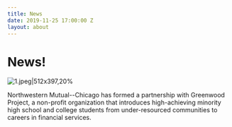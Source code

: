 ```yaml
---
title: News
date: 2019-11-25 17:00:00 Z
layout: about
---
```


# News!

![1.jpeg|512x397,20%](/uploads/1.jpeg)

Northwestern Mutual--Chicago has formed a partnership with Greenwood Project, a non-profit organization that introduces high-achieving minority high school and college students from under-resourced communities to careers in financial services.